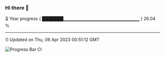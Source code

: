 ### Hi there 👋

⏳ Year progress { ███████▁▁▁▁▁▁▁▁▁▁▁▁▁▁▁▁▁▁▁▁▁▁▁ } 26.04 %

---

⏰ Updated on Thu, 06 Apr 2023 00:51:12 GMT

![Progress Bar CI](https://github.com/liununu/liununu/workflows/Progress%20Bar%20CI/badge.svg)
